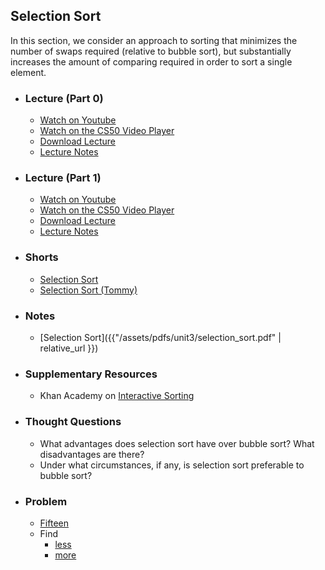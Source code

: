 ## Selection Sort

In this section, we consider an approach to sorting that minimizes the number of swaps required (relative to bubble sort), but substantially increases the amount of comparing required in order to sort a single element.

- ### Lecture (Part 0)
  - [Watch on Youtube](https://www.youtube.com/embed/U9o49qwa6hk?start=2112&end=2293)
  - [Watch on the CS50 Video Player](https://video.cs50.net/2017/fall/lectures/3?t=0h35m12s)
  - [Download Lecture](http://cdn.cs50.net/2017/fall/lectures/3/lecture3-720p.mp4?download)
  - [Lecture Notes](https://docs.cs50.net/2017/fall/notes/3/lecture3.html#sorting)

- ### Lecture (Part 1)
  - [Watch on Youtube](https://www.youtube.com/embed/U9o49qwa6hk?start=2512&end=2592)
  - [Watch on the CS50 Video Player](https://video.cs50.net/2017/fall/lectures/3?t=0h41m52s)
  - [Download Lecture](http://cdn.cs50.net/2017/fall/lectures/3/lecture3-720p.mp4?download)
  - [Lecture Notes](https://docs.cs50.net/2017/fall/notes/3/lecture3.html#sorting)

- ### Shorts
  - [Selection Sort](https://www.youtube.com/embed/3hH8kTHFw2A)
  - [Selection Sort (Tommy)](https://www.youtube.com/embed/f8hXR_Hvybo)

- ### Notes
  - [Selection Sort]({{"/assets/pdfs/unit3/selection_sort.pdf" | relative_url }})

- ### Supplementary Resources
  - Khan Academy on [Interactive Sorting](https://www.khanacademy.org/computing/computer-science/algorithms/sorting-algorithms/a/sorting)

- ### Thought Questions
  - What advantages does selection sort have over bubble sort? What disadvantages are there?
  - Under what circumstances, if any, is selection sort preferable to bubble sort?

- ### Problem
  - [Fifteen](https://docs.cs50.net/2019/ap/problems/fifteen/fifteen.html)
  - Find
    - [less](http://docs.cs50.net/2018/ap/problems/find/less/find.html)
    - [more](http://docs.cs50.net/2018/ap/problems/find/more/find.html)
